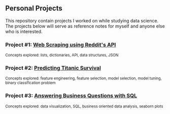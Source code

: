 
## Personal Projects

This repository contain projects I worked on while studying data science. The projects below will serve as reference notes for myself and anyone else who is interested. 

### Project #1: [Web Scraping using Reddit's API](https://github.com/sengkchu/codingdisciple.content/blob/master/codingdisciple.content/Projects/Web%20Scraping%20using%20Reddit's%20API/Web%20Scraping%20using%20Reddit's%20API%20to%20Pandas%20Dataframe.ipynb)
<sup>Concepts explored: lists, dictionaries, API, data structures, JSON</sup>

### Project #2: [Predicting Titanic Survival](hhttps://github.com/sengkchu/codingdisciple.content/blob/master/codingdisciple.content/Projects/Predicting%20Titanic%20Survival/Predicting%20Titanic%20Survival.ipynb)
<sup>Concepts explored: feature engineering, feature selection, model selection, model tuning, binary classification problem</sup>

### Project #3: [Answering Business Questions with SQL](https://github.com/sengkchu/codingdisciple.content/blob/master/codingdisciple.content/Projects/Answering%20Business%20Questions%20using%20SQL/Answering%20Business%20Questions%20using%20SQL.ipynb)
<sup>Concepts explored: data visualization, SQL, business oriented data analysis, seaborn plots</sup>
